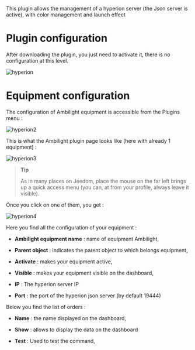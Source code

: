 This plugin allows the management of a hyperion server (the
Json server is active), with color management and launch
effect

Plugin configuration 
=======================

After downloading the plugin, you just need to activate it,
there is no configuration at this level.

![hyperion](../images/hyperion.PNG)

Equipment configuration 
=============================

The configuration of Ambilight equipment is accessible from the
Plugins menu :

![hyperion2](../images/hyperion2.PNG)

This is what the Ambilight plugin page looks like (here with already 1
equipment) :

![hyperion3](../images/hyperion3.PNG)

> **Tip**
>
> As in many places on Jeedom, place the mouse on the far left
> brings up a quick access menu (you can, at
> from your profile, always leave it visible).

Once you click on one of them, you get :

![hyperion4](../images/hyperion4.PNG)

Here you find all the configuration of your equipment :

-   **Ambilight equipment name** : name of equipment
    Ambilight,

-   **Parent object** : indicates the parent object to which belongs
    equipment,

-   **Activate** : makes your equipment active,

-   **Visible** : makes your equipment visible on the dashboard,

-   **IP** : The hyperion server IP

-   **Port** : the port of the hyperion json server (by default 19444)

Below you find the list of orders :

-   **Name** : the name displayed on the dashboard,

-   **Show** : allows to display the data on the dashboard

-   **Test** : Used to test the command,


